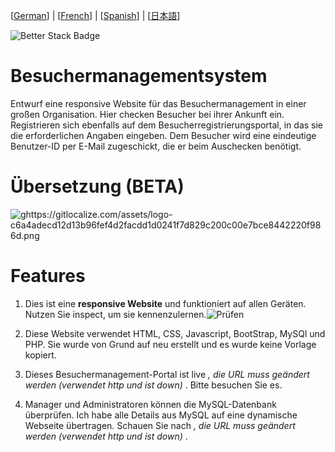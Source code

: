 [[German](https://github.com/T1z3n/Visitor-Management-System/blob/master/de-DE/README.md)] | [[French](https://github.com/T1z3n/Visitor-Management-System/blob/master/fr-FR/README.md)] | [[Spanish](https://github.com/T1z3n/Visitor-Management-System/blob/master/es/README.md)] | [[日本語](https://github.com/T1z3n/Visitor-Management-System/blob/master/ja/README.md)]
[](https://uptime.betterstack.com/?utm_source=status_badge)

![Better Stack Badge](https://uptime.betterstack.com/status-badges/v3/monitor/1gx66.svg)

# Besuchermanagementsystem

Entwurf eine responsive Website für das Besuchermanagement in einer großen Organisation. Hier checken Besucher bei ihrer Ankunft ein. Registrieren sich ebenfalls auf dem Besucherregistrierungsportal, in das sie die erforderlichen Angaben eingeben. Dem Besucher wird eine eindeutige Benutzer-ID per E-Mail zugeschickt, die er beim Auschecken benötigt.

# Übersetzung (BETA)

[](https://gitlocalize.com/repo/9792?utm_source=badge)![ghttps://gitlocalize.com/assets/logo-c6a4adecd12d13b96fef4d2facdd1d0241f7d829c200c00e7bce8442220f986d.png](https://gitlocalize.com/repo/9792/whole_project/badge.svg)

# Features

1. Dies ist eine <b>responsive Website</b> und funktioniert auf allen Geräten. Nutzen Sie inspect, um sie kennenzulernen.![Prüfen](https://i.imgur.com/CtRWDds.png)

2. Diese Website verwendet HTML, CSS, Javascript, BootStrap, MySQl und PHP. Sie wurde von Grund auf neu erstellt und es wurde keine Vorlage kopiert.

3. Dieses Besuchermanagement-Portal ist live <i>, die URL muss geändert werden (verwendet http und ist down)</i> . Bitte besuchen Sie es.

4. Manager und Administratoren können die MySQL-Datenbank überprüfen. Ich habe alle Details aus MySQL auf eine dynamische Webseite übertragen. Schauen Sie nach <i>, die URL muss geändert werden (verwendet http und ist down)</i> .
